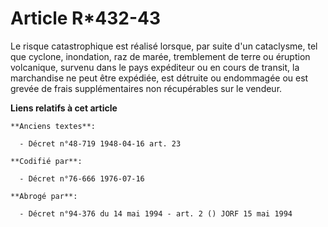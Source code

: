 # Article R*432-43

Le risque catastrophique est réalisé lorsque, par suite d'un cataclysme, tel que cyclone, inondation, raz de marée,
tremblement de terre ou éruption volcanique, survenu dans le pays expéditeur ou en cours de transit, la marchandise ne peut
être expédiée, est détruite ou endommagée ou est grevée de frais supplémentaires non récupérables sur le vendeur.

**Liens relatifs à cet article**

	**Anciens textes**:

	  - Décret n°48-719 1948-04-16 art. 23

	**Codifié par**:

	  - Décret n°76-666 1976-07-16

	**Abrogé par**:

	  - Décret n°94-376 du 14 mai 1994 - art. 2 () JORF 15 mai 1994
